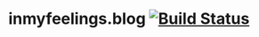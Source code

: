 # inmyfeelings.blog [![Build Status](https://travis-ci.org/k8k9/inmyfeelings.blog.svg?branch=feature%2Fhexo)](https://travis-ci.org/k8k9/inmyfeelings.blog)
